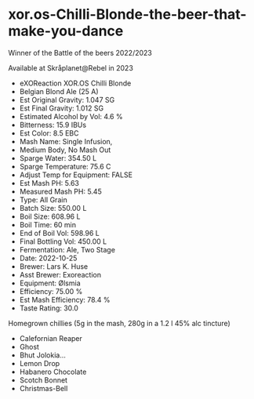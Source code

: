 # xor.os-Chilli-Blonde-the-beer-that-make-you-dance

Winner of the Battle of the beers 2022/2023

Available at Skråplanet@Rebel in 2023

* eXOReaction XOR.OS Chilli Blonde
* Belgian Blond Ale (25 A)
* Est Original Gravity: 1.047 SG
* Est Final Gravity: 1.012 SG
* Estimated Alcohol by Vol: 4.6 %
* Bitterness: 15.9 IBUs
* Est Color: 8.5 EBC
* Mash Name: Single Infusion,
* Medium Body, No Mash Out
* Sparge Water: 354.50 L
* Sparge Temperature: 75.6 C
* Adjust Temp for Equipment: FALSE
* Est Mash PH: 5.63
* Measured Mash PH: 5.45
* Type: All Grain
* Batch Size: 550.00 L
* Boil Size: 608.96 L
* Boil Time: 60 min
* End of Boil Vol: 598.96 L
* Final Bottling Vol: 450.00 L
* Fermentation: Ale, Two Stage
* Date: 2022-10-25
* Brewer: Lars K. Huse
* Asst Brewer: Exoreaction
* Equipment: Ølsmia
* Efficiency: 75.00 %
* Est Mash Efficiency: 78.4 %
* Taste Rating: 30.0


Homegrown chillies (5g in the mash, 280g in a 1.2 l 45% alc tincture)
* Calefornian Reaper
* Ghost
* Bhut Jolokia...
* Lemon Drop
* Habanero Chocolate
* Scotch Bonnet
* Christmas-Bell
